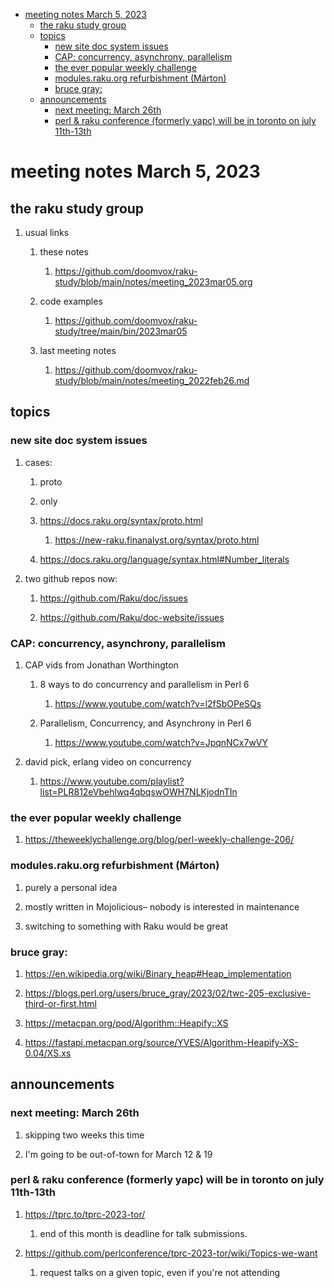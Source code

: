 - [meeting notes March 5, 2023](#orga73523d)
  - [the raku study group](#org9467305)
  - [topics](#org614dcf9)
    - [new site doc system issues](#org24abf4d)
    - [CAP: concurrency, asynchrony, parallelism](#org38448c4)
    - [the ever popular weekly challenge](#orgdb8b113)
    - [modules.raku.org refurbishment (Márton)](#org8b212ed)
    - [bruce gray:](#org5fb1d40)
  - [announcements](#org21d0aac)
    - [next meeting: March 26th](#org7fce087)
    - [perl & raku conference (formerly yapc) will be in toronto on july 11th-13th](#orgf7478e5)


<a id="orga73523d"></a>

# meeting notes March 5, 2023


<a id="org9467305"></a>

## the raku study group

1.  usual links

    1.  these notes
    
        1.  <https://github.com/doomvox/raku-study/blob/main/notes/meeting_2023mar05.org>
    
    2.  code examples
    
        1.  <https://github.com/doomvox/raku-study/tree/main/bin/2023mar05>
    
    3.  last meeting notes
    
        1.  <https://github.com/doomvox/raku-study/blob/main/notes/meeting_2022feb26.md>


<a id="org614dcf9"></a>

## topics


<a id="org24abf4d"></a>

### new site doc system issues

1.  cases:

    1.  proto
    
    2.  only
    
    3.  <https://docs.raku.org/syntax/proto.html>
    
        1.  <https://new-raku.finanalyst.org/syntax/proto.html>
    
    4.  <https://docs.raku.org/language/syntax.html#Number_literals>

2.  two github repos now:

    1.  <https://github.com/Raku/doc/issues>
    
    2.  <https://github.com/Raku/doc-website/issues>


<a id="org38448c4"></a>

### CAP: concurrency, asynchrony, parallelism

1.  CAP vids from Jonathan Worthington

    1.  8 ways to do concurrency and parallelism in Perl 6
    
        1.  <https://www.youtube.com/watch?v=l2fSbOPeSQs>
    
    2.  Parallelism, Concurrency, and Asynchrony in Perl 6
    
        1.  <https://www.youtube.com/watch?v=JpqnNCx7wVY>

2.  david pick, erlang video on concurrency

    1.  <https://www.youtube.com/playlist?list=PLR812eVbehlwq4qbqswOWH7NLKjodnTIn>


<a id="orgdb8b113"></a>

### the ever popular weekly challenge

1.  <https://theweeklychallenge.org/blog/perl-weekly-challenge-206/>


<a id="org8b212ed"></a>

### modules.raku.org refurbishment (Márton)

1.  purely a personal idea

2.  mostly written in Mojolicious&#x2013; nobody is interested in maintenance

3.  switching to something with Raku would be great


<a id="org5fb1d40"></a>

### bruce gray:

1.  <https://en.wikipedia.org/wiki/Binary_heap#Heap_implementation>

2.  <https://blogs.perl.org/users/bruce_gray/2023/02/twc-205-exclusive-third-or-first.html>

3.  <https://metacpan.org/pod/Algorithm::Heapify::XS>

4.  <https://fastapi.metacpan.org/source/YVES/Algorithm-Heapify-XS-0.04/XS.xs>


<a id="org21d0aac"></a>

## announcements


<a id="org7fce087"></a>

### next meeting: March 26th

1.  skipping two weeks this time

2.  I'm going to be out-of-town for March 12 & 19


<a id="orgf7478e5"></a>

### perl & raku conference (formerly yapc) will be in toronto on july 11th-13th

1.  <https://tprc.to/tprc-2023-tor/>

    1.  end of this month is deadline for talk submissions.

2.  <https://github.com/perlconference/tprc-2023-tor/wiki/Topics-we-want>

    1.  request talks on a given topic, even if you're not attending

